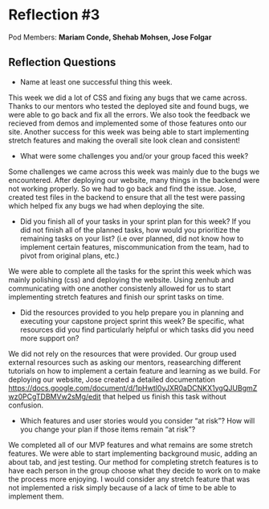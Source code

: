 # Reflection #3

Pod Members: **Mariam Conde, Shehab Mohsen, Jose Folgar**

## Reflection Questions

* Name at least one successful thing this week.

This week we did a lot of CSS and fixing any bugs that we came across. Thanks to our  mentors who tested the deployed site and found bugs, we were able to go back and fix all the errors. We also took the feedback we recieved from demos and implemented some of those features onto our site. Another success for this week was being able to start implementing stretch features and making the overall site look clean and consistent!

* What were some challenges you and/or your group faced this week?

Some challenges we came across this week was mainly due to the bugs we encountered. After deploying our website, many things in the backend were not working properly. So we had to go back and find the issue. Jose, created test files in the backend to ensure that all the test were passing which helped fix any bugs we had when deploying the site.
 
 
* Did you finish all of your tasks in your sprint plan for this week? If you did not finish all of the planned tasks, how would you prioritize the remaining tasks on your list?  (i.e over planned, did not know how to implement certain features, miscommunication from the team, had to pivot from original plans, etc.)

We were able to complete all the tasks for the sprint this week which was mainly polishing (css) and deploying the website. Using zenhub and communicating with one another consistenly allowed for us to start implementing stretch features and finish our sprint tasks on time.

* Did the resources provided to you help prepare you in planning and executing your capstone project sprint this week? Be specific, what resources did you find particularly helpful or which tasks did you need more support on?

We did not rely on the resources that were provided. Our group used external resources such as asking our mentors, reasearching different tutorials on how to implement a certain feature and learning as we build. For deploying our website, Jose created a detailed documentation https://docs.google.com/document/d/1pHwtI0yJXR0aDCNKX1ygQJUBgmZwz0PCgTDBMVw2sMg/edit that helped us finish this task without confusion.

* Which features and user stories would you consider “at risk”? How will you change your plan if those items remain “at risk”?

We completed all of our MVP features and what remains are some stretch features. We were able to start implementing background music, adding an about tab, and jest testing. Our method for completing stretch features is to have each person in the group choose what they decide to work on to make the process more enjoying. I would consider any stretch feature that was not implemented a risk simply because of a lack of time to be able to implement them. 
